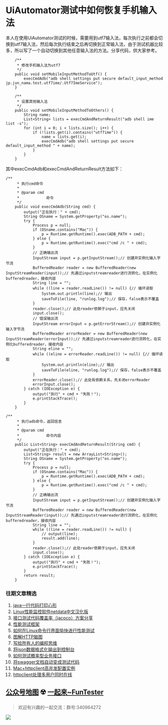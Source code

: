 # UiAutomator测试中如何恢复手机输入法


本人在使用UiAutomator测试的时候，需要用到utf7输入法，每次执行之前都会切换到utf7输入法，然后每次执行结束之后再切换到正常输入法，由于测试机器比较多，所以写了一个自动切换到其他任意输入法的方法。分享代码，供大家参考。


```
	/**
	 * 修改手机输入法为utf7
	 */
	public void setMobileInputMethodToUtf() {
		execCmdAdb("adb shell settings put secure default_input_method jp.jun_nama.test.utf7ime/.Utf7ImeService");
	}
 
	/**
	 * 设置其他输入法
	 */
	public void setMobileInputMethodToOthers() {
		String name;
		List<String> lists = execCmdAndReturnResult("adb shell ime list -s");
		for (int i = 0; i < lists.size(); i++) {
			if (!lists.get(i).contains("utf7ime")) {
				name = lists.get(i);
				execCmdAdb("adb shell settings put secure default_input_method " + name);
			}
		}
	}
```
其中execCmdAdb和execCmdAndReturnResult方法如下：


```
/**
	 * 执行cmd命令
	 * 
	 * @param cmd
	 *            命令
	 */
	public void execCmdAdb(String cmd) {
		output("正在执行：" + cmd);
		String OSname = System.getProperty("os.name");
		try {
			Process p = null;
			if (OSname.contains("Mac")) {
				p = Runtime.getRuntime().exec(ADB_PATH + cmd);
			} else {
				p = Runtime.getRuntime().exec("cmd /c " + cmd);
			}
			// 正确输出流
			InputStream input = p.getInputStream();// 创建并实例化输入字节流
			BufferedReader reader = new BufferedReader(new InputStreamReader(input));// 先通过inputstreamreader进行流转化，在实例化bufferedreader，接收内容
			String line = "";
			while ((line = reader.readLine()) != null) {// 循环读取
				System.out.println(line);// 输出
				saveToFile(line, "runlog.log");// 保存，false表示不覆盖
			}
			reader.close();// 此处reader依赖于input，应先关闭
			input.close();
			// 错误输出流
			InputStream errorInput = p.getErrorStream();// 创建并实例化输入字节流
			BufferedReader errorReader = new BufferedReader(new InputStreamReader(errorInput));// 先通过inputstreamreader进行流转化，在实例化bufferedreader，接收内容
			String eline = "";
			while ((eline = errorReader.readLine()) != null) {// 循环读取
				System.out.println(eline);// 输出
				saveToFile(eline, "runlog.log");// 保存，false表示不覆盖
			}
			errorReader.close();// 此处有依赖关系，先关闭errorReader
			errorInput.close();
		} catch (IOException e) {
			output("执行" + cmd + "失败！");
			e.printStackTrace();
		}
	}
```

```
/**
	 * 执行adb命令，返回信息
	 * 
	 * @param cmd
	 *            命令内容
	 */
	public List<String> execCmdAndReturnResult(String cmd) {
		output("正在执行：" + cmd);
		List<String> result = new ArrayList<String>();
		String OSname = System.getProperty("os.name");
		try {
			Process p = null;
			if (OSname.contains("Mac")) {
				p = Runtime.getRuntime().exec(ADB_PATH + cmd);
			} else {
				p = Runtime.getRuntime().exec("cmd /c " + cmd);
			}
			// 正确输出流
			InputStream input = p.getInputStream();// 创建并实例化输入字节流
			BufferedReader reader = new BufferedReader(new InputStreamReader(input));// 先通过inputstreamreader进行流转化，在实例化bufferedreader，接收内容
			String line = "";
			while ((line = reader.readLine()) != null) {
				// output(line);
				result.add(line);
			}
			reader.close();// 此处reader依赖于input，应先关闭
			input.close();
		} catch (IOException e) {
			output("执行" + cmd + "失败！");
			e.printStackTrace();
		}
		return result;
	}
```

### 往期文章精选

1. [java一行代码打印心形](https://mp.weixin.qq.com/s/QPSryoSbViVURpSa9QXtpg)
2. [Linux性能监控软件netdata中文汉化版](https://mp.weixin.qq.com/s/fdXtK-5WwKnxjLZdyg6-nA)
3. [接口测试代码覆盖率（jacoco）方案分享](https://mp.weixin.qq.com/s/D73Sq6NLjeRKN8aCpGLOjQ)
4. [性能测试框架](https://mp.weixin.qq.com/s/3_09j7-5ex35u30HQRyWug)
5. [如何在Linux命令行界面愉快进行性能测试](https://mp.weixin.qq.com/s/fwGqBe1SpA2V0lPfAOd04Q)
6. [图解HTTP脑图](https://mp.weixin.qq.com/s/100Vm8FVEuXs0x6rDGTipw)
7. [写给所有人的编程思维](https://mp.weixin.qq.com/s/Oj33UCnYfbUgzsBzEm2GPQ)
8. [将json数据格式化输出到控制台](https://mp.weixin.qq.com/s/2IPwvh-33Ov2jBh0_L8shA)
9. [如何测试概率型业务接口](https://mp.weixin.qq.com/s/kUVffhjae3eYivrGqo6ZMg)
10. [将swagger文档自动变成测试代码](https://mp.weixin.qq.com/s/SY8mVenj0zMe5b47GS9VSQ)
11. [Mac+httpclient高并发配置实例](https://mp.weixin.qq.com/s/r4a-vGz0pxeZBPPH3phujw)
12. [httpclient处理多用户同时在线](https://mp.weixin.qq.com/s/Nuc30Fwy6-Qyr-Pc65t1_g)

## [公众号地图](https://mp.weixin.qq.com/s/36RbP20beZ8oWJ9nLAxG3g) ☢️ [一起来~FunTester](http://mp.weixin.qq.com/s?__biz=MzU4MTE2NDEyMQ==&mid=2247483866&idx=3&sn=2ef9d9bdcc49b5e52fcb3b6f35396a5e&chksm=fd4a8cecca3d05fafee68d4a9f9024ffc950cb66809d28f0ec3f8ee1ce280349f27d5352314c&scene=21#wechat_redirect)




> 欢迎有兴趣的一起交流：群号:340964272

![](/blog/pic/201712120951590031.png)

<script src="/blog/js/bubbly.js"></script>
<script src="/blog/js/article.js"></script>